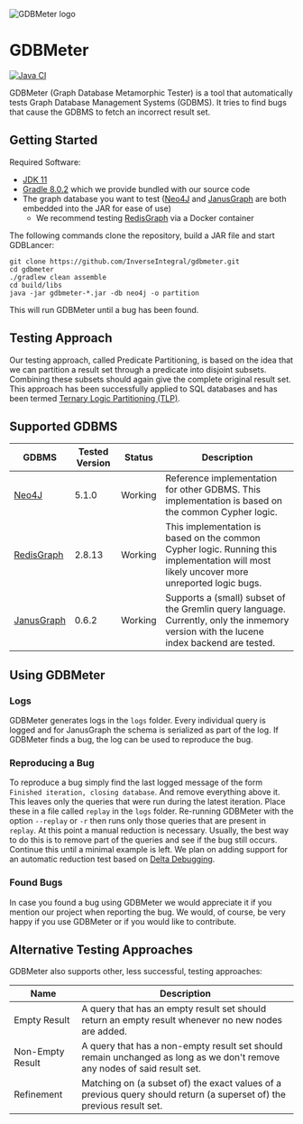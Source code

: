![GDBMeter logo](gdbmeter.png)

# GDBMeter

[![Java CI](https://github.com/InverseIntegral/gdbmeter/actions/workflows/gradle.yml/badge.svg)](https://github.com/InverseIntegral/gdbmeter/actions/workflows/gradle.yml)

GDBMeter (Graph Database Metamorphic Tester) is a tool that automatically tests Graph Database Management Systems (GDBMS).
It tries to find bugs that cause the GDBMS to fetch an incorrect result set.

## Getting Started

Required Software:

- [JDK 11](https://www.oracle.com/java/technologies/downloads/)
- [Gradle 8.0.2](https://gradle.org/) which we provide bundled with our source code
- The graph database you want to test ([Neo4J](https://neo4j.com/) and [JanusGraph](https://janusgraph.org/) are both embedded into the JAR for ease of use)
    - We recommend testing [RedisGraph](https://redis.io/docs/stack/graph/) via a Docker container

The following commands clone the repository, build a JAR file and start GDBLancer:
```
git clone https://github.com/InverseIntegral/gdbmeter.git
cd gdbmeter
./gradlew clean assemble
cd build/libs
java -jar gdbmeter-*.jar -db neo4j -o partition
```
This will run GDBMeter until a bug has been found.

## Testing Approach

Our testing approach, called Predicate Partitioning, is based on the idea that we can partition a result set through
a predicate into disjoint subsets. Combining these subsets should again give the complete original result set. This
approach has been successfully applied to SQL databases and has been termed [Ternary Logic Partitioning
(TLP)](https://www.manuelrigger.at/preprints/TLP.pdf).

## Supported GDBMS

| **GDBMS**                                              | Tested Version | **Status** | **Description**                                                                                                                           |
|--------------------------------------------------------|----------------|------------|-------------------------------------------------------------------------------------------------------------------------------------------|
| [Neo4J](https://github.com/neo4j/neo4j)                | 5.1.0          | Working    | Reference implementation for other GDBMS. This implementation is based on the common Cypher logic.                                        |
| [RedisGraph](https://github.com/RedisGraph/RedisGraph) | 2.8.13         | Working    | This implementation is based on the common Cypher logic. Running this implementation will most likely uncover more unreported logic bugs. |
| [JanusGraph](https://github.com/JanusGraph/janusgraph) | 0.6.2          | Working    | Supports a (small) subset of the Gremlin query language. Currently, only the inmemory version with the lucene index backend are tested.   |

## Using GDBMeter

### Logs

GDBMeter generates logs in the `logs` folder. Every individual query is logged and for JanusGraph the schema is serialized as part of the log.
If GDBMeter finds a bug, the log can be used to reproduce the bug.

### Reproducing a Bug

To reproduce a bug simply find the last logged message of the form `Finished iteration, closing database`. And remove everything above it.
This leaves only the queries that were run during the latest iteration. Place these in a file called `replay` in the `logs` folder.
Re-running GDBMeter with the option `--replay` or `-r` then runs only those queries that are present in `replay`.
At this point a manual reduction is necessary. Usually, the best way to do this is to remove part of the queries and see if the bug still occurs.
Continue this until a minimal example is left. We plan on adding support for an automatic reduction test based on [Delta Debugging](https://en.wikipedia.org/wiki/Delta_debugging).

### Found Bugs

In case you found a bug using GDBMeter we would appreciate it if you mention our project when reporting the bug.
We would, of course, be very happy if you use GDBMeter or if you would like to contribute.

## Alternative Testing Approaches

GDBMeter also supports other, less successful, testing approaches:

| **Name**         | **Description**                                                                                                          |
|------------------|--------------------------------------------------------------------------------------------------------------------------|
| Empty Result     | A query that has an empty result set should return an empty result whenever no new nodes are added.                      |
| Non-Empty Result | A query that has a non-empty result set should remain unchanged as long as we don't remove any nodes of said result set. |
| Refinement       | Matching on (a subset of) the exact values of a previous query should return (a superset of) the previous result set.    |

